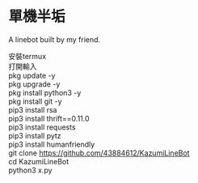 # 單機半垢
A linebot built by my friend.

安裝termux  
打開輸入  
pkg update -y  
pkg upgrade -y  
pkg install python3 -y  
pkg install git -y  
pip3 install rsa  
pip3 install thrift==0.11.0  
pip3 install requests  
pip3 install pytz  
pip3 install humanfriendly  
git clone https://github.com/43884612/KazumiLineBot  
cd KazumiLineBot  
python3 x.py  

